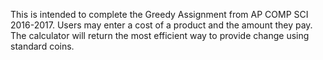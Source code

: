 This is intended to complete the Greedy Assignment from AP COMP SCI 2016-2017.
Users may enter a cost of a product and the amount they pay. The calculator will return the most efficient way to provide change
using standard coins.
